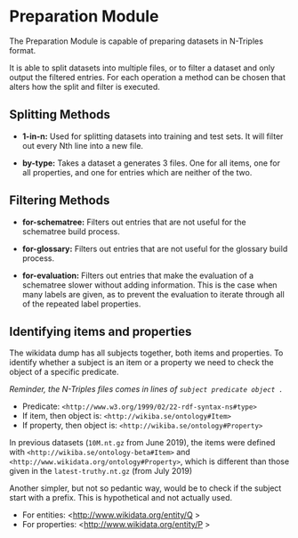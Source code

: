 # Preparation Module

The Preparation Module is capable of preparing datasets in N-Triples format.

It is able to split datasets into multiple files, or to filter a dataset and only output the filtered entries.
For each operation a method can be chosen that alters how the split and filter is executed.

## Splitting Methods

* **1-in-n:** Used for splitting datasets into training and test sets. It will filter out every Nth line into a new file.

* **by-type:** Takes a dataset a generates 3 files. One for all items, one for all properties, and one for entries which are neither of the two.

## Filtering Methods

* **for-schematree:** Filters out entries that are not useful for the schematree build process.

* **for-glossary:** Filters out entries that are not useful for the glossary build process.

* **for-evaluation:** Filters out entries that make the evaluation of a schematree slower without adding information. This is the case when many labels are given, as to prevent the evaluation to iterate through all of the repeated label properties.


## Identifying items and properties

The wikidata dump has all subjects together, both items and properties. To identify whether a subject
is an item or a property we need to check the object of a specific predicate.

*Reminder, the N-Triples files comes in lines of `subject predicate object .`*

* Predicate: `<http://www.w3.org/1999/02/22-rdf-syntax-ns#type>`
* If item, then object is: `<http://wikiba.se/ontology#Item>`
* If property, then object is: `<http://wikiba.se/ontology#Property>`

In previous datasets (`10M.nt.gz` from June 2019), the items were defined with `<http://wikiba.se/ontology-beta#Item>` and `<http://www.wikidata.org/ontology#Property>`, which is different than those given in the `latest-truthy.nt.gz` (from July 2019)

Another simpler, but not so pedantic way, would be to check if the subject start with a prefix. This is hypothetical and not actually used.

* For entities: <http://www.wikidata.org/entity/Q   >
* For properties: <http://www.wikidata.org/entity/P   >